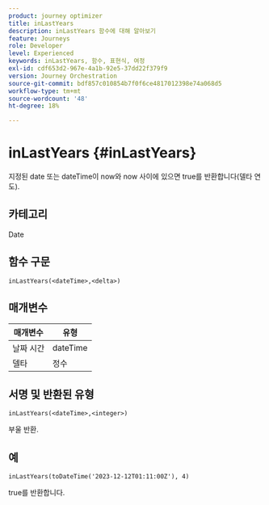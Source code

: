 ```yaml
---
product: journey optimizer
title: inLastYears
description: inLastYears 함수에 대해 알아보기
feature: Journeys
role: Developer
level: Experienced
keywords: inLastYears, 함수, 표현식, 여정
exl-id: cdf653d2-967e-4a1b-92e5-37dd22f379f9
version: Journey Orchestration
source-git-commit: bdf857c010854b7f0f6ce4817012398e74a068d5
workflow-type: tm+mt
source-wordcount: '48'
ht-degree: 18%

---
```


# inLastYears {#inLastYears}

지정된 date 또는 dateTime이 now와 now 사이에 있으면 true를 반환합니다(델타 연도).

## 카테고리

Date

## 함수 구문

`inLastYears(<dateTime>,<delta>)`

## 매개변수

| 매개변수 | 유형 |
|-----------|------------------|
| 날짜 시간 | dateTime |
| 델타 | 정수 |

## 서명 및 반환된 유형

`inLastYears(<dateTime>,<integer>)`

부울 반환.

## 예

`inLastYears(toDateTime('2023-12-12T01:11:00Z'), 4)`

true를 반환합니다.
